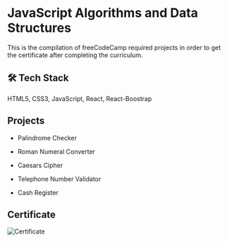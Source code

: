 # JavaScript Algorithms and Data Structures

This is the compilation of freeCodeCamp required projects in order to get the certificate after completing the curriculum.

## 🛠 Tech Stack

HTML5, CSS3, JavaScript, React, React-Boostrap

  
## Projects

- Palindrome Checker

- Roman Numeral Converter

- Caesars Cipher

- Telephone Number Validator

- Cash Register


## Certificate

![Certificate](https://user-images.githubusercontent.com/27415688/167096017-309c253f-0502-4048-8c81-40e2c7f2d7a1.png)

    
